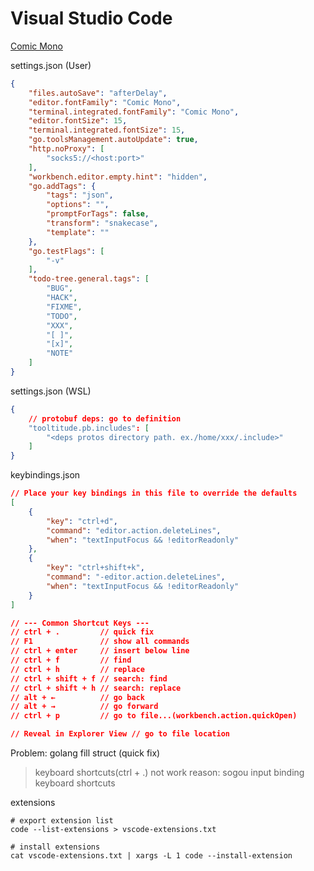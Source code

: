 # Visual Studio Code

[Comic Mono](https://github.com/dtinth/comic-mono-font)

settings.json (User)
```json
{
    "files.autoSave": "afterDelay",
    "editor.fontFamily": "Comic Mono",
    "terminal.integrated.fontFamily": "Comic Mono",
    "editor.fontSize": 15,
    "terminal.integrated.fontSize": 15,
    "go.toolsManagement.autoUpdate": true,
    "http.noProxy": [
        "socks5://<host:port>"
    ],
    "workbench.editor.empty.hint": "hidden",
    "go.addTags": {
        "tags": "json",
        "options": "",
        "promptForTags": false,
        "transform": "snakecase",
        "template": ""
    },
    "go.testFlags": [
        "-v"
    ],
    "todo-tree.general.tags": [
        "BUG",
        "HACK",
        "FIXME",
        "TODO",
        "XXX",
        "[ ]",
        "[x]",
        "NOTE"
    ]
}
```

settings.json (WSL)
```json
{
    // protobuf deps: go to definition
    "tooltitude.pb.includes": [
        "<deps protos directory path. ex./home/xxx/.include>"
    ]
}
```

keybindings.json
```json
// Place your key bindings in this file to override the defaults
[
    {
        "key": "ctrl+d",
        "command": "editor.action.deleteLines",
        "when": "textInputFocus && !editorReadonly"
    },
    {
        "key": "ctrl+shift+k",
        "command": "-editor.action.deleteLines",
        "when": "textInputFocus && !editorReadonly"
    }
]

// --- Common Shortcut Keys ---
// ctrl + .         // quick fix
// F1               // show all commands
// ctrl + enter     // insert below line
// ctrl + f         // find
// ctrl + h         // replace
// ctrl + shift + f // search: find
// ctrl + shift + h // search: replace
// alt + ←          // go back
// alt + →          // go forward
// ctrl + p         // go to file...(workbench.action.quickOpen)

// Reveal in Explorer View // go to file location
```

Problem: golang fill struct (quick fix)
> keyboard shortcuts(ctrl + .) not work
> reason: sogou input binding keyboard shortcuts


extensions
```shell
# export extension list
code --list-extensions > vscode-extensions.txt

# install extensions
cat vscode-extensions.txt | xargs -L 1 code --install-extension
```